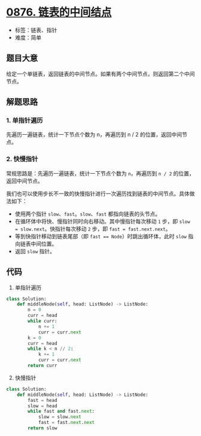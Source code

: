 # [0876. 链表的中间结点](https://leetcode-cn.com/problems/middle-of-the-linked-list/)

- 标签：链表、指针
- 难度：简单

## 题目大意

给定一个单链表，返回链表的中间节点。如果有两个中间节点，则返回第二个中间节点。

## 解题思路

### 1. 单指针遍历

先遍历一遍链表，统计一下节点个数为 n，再遍历到 n / 2 的位置，返回中间节点。

### 2. 快慢指针

常规思路是：先遍历一遍链表，统计一下节点个数为 `n`，再遍历到 `n / 2` 的位置，返回中间节点。

我们也可以使用步长不一致的快慢指针进行一次遍历找到链表的中间节点。具体做法如下：

- 使用两个指针 `slow`、`fast`。`slow`、`fast` 都指向链表的头节点。
- 在循环体中将快、慢指针同时向右移动。其中慢指针每次移动 `1` 步，即 `slow = slow.next`。快指针每次移动 `2` 步，即 `fast = fast.next.next`。
- 等到快指针移动到链表尾部（即 `fast == Node`）时跳出循环体，此时 `slow` 指向链表中间位置。
- 返回 `slow` 指针。

## 代码

1. 单指针遍历

```Python
class Solution:
    def middleNode(self, head: ListNode) -> ListNode:
        n = 0
        curr = head
        while curr:
            n += 1
            curr = curr.next
        k = 0
        curr = head
        while k < n // 2:
            k += 1
            curr = curr.next
        return curr
```

2. 快慢指针

```Python
class Solution:
    def middleNode(self, head: ListNode) -> ListNode:
        fast = head
        slow = head
        while fast and fast.next:
            slow = slow.next
            fast = fast.next.next
        return slow
```